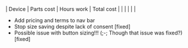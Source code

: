 | Device | Parts cost | Hours work | Total cost |
|        |            |            |            |

- Add pricing and terms to nav bar
- Stop size saving despite lack of consent [fixed]
- Possible issue with button sizing!!! (;-; Though that issue was fixed?) [fixed]